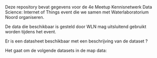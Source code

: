 Deze repository bevat gegevens voor de 4e Meetup Kennisnetwerk Data Science: Internet of Things event die we samen met Waterlaboratorium Noord organiseren. 

De data die beschikbaar is gesteld door WLN mag uitsluitend gebruikt worden tijdens het event.


Er is een datasheet beschikbaar met een beschrijving van de dataset ?

Het gaat om de volgende datasets in de map data:

